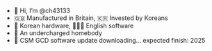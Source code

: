 - 👋 Hi, I’m @ch43133
- 🇬🇧 Manufactured in Britain, 🇰🇷 Invested by Koreans
- 🤖 Korean hardware, 👨🏻‍💻 English software
- 🪫 An undercharged homebody
- 🏫 CSM GCD software update downloading... expected finish: 2025

<!---
ch43133/ch43133 is a ✨ special ✨ repository because its `README.md` (this file) appears on your GitHub profile.
You can click the Preview link to take a look at your changes.
--->
